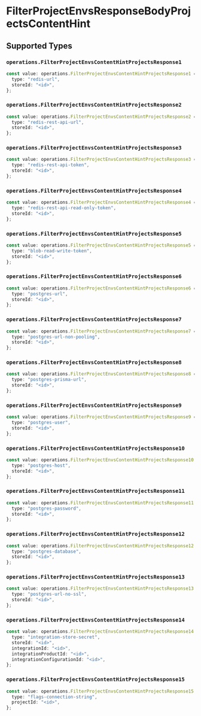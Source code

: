 # FilterProjectEnvsResponseBodyProjectsContentHint


## Supported Types

### `operations.FilterProjectEnvsContentHintProjectsResponse1`

```typescript
const value: operations.FilterProjectEnvsContentHintProjectsResponse1 = {
  type: "redis-url",
  storeId: "<id>",
};
```

### `operations.FilterProjectEnvsContentHintProjectsResponse2`

```typescript
const value: operations.FilterProjectEnvsContentHintProjectsResponse2 = {
  type: "redis-rest-api-url",
  storeId: "<id>",
};
```

### `operations.FilterProjectEnvsContentHintProjectsResponse3`

```typescript
const value: operations.FilterProjectEnvsContentHintProjectsResponse3 = {
  type: "redis-rest-api-token",
  storeId: "<id>",
};
```

### `operations.FilterProjectEnvsContentHintProjectsResponse4`

```typescript
const value: operations.FilterProjectEnvsContentHintProjectsResponse4 = {
  type: "redis-rest-api-read-only-token",
  storeId: "<id>",
};
```

### `operations.FilterProjectEnvsContentHintProjectsResponse5`

```typescript
const value: operations.FilterProjectEnvsContentHintProjectsResponse5 = {
  type: "blob-read-write-token",
  storeId: "<id>",
};
```

### `operations.FilterProjectEnvsContentHintProjectsResponse6`

```typescript
const value: operations.FilterProjectEnvsContentHintProjectsResponse6 = {
  type: "postgres-url",
  storeId: "<id>",
};
```

### `operations.FilterProjectEnvsContentHintProjectsResponse7`

```typescript
const value: operations.FilterProjectEnvsContentHintProjectsResponse7 = {
  type: "postgres-url-non-pooling",
  storeId: "<id>",
};
```

### `operations.FilterProjectEnvsContentHintProjectsResponse8`

```typescript
const value: operations.FilterProjectEnvsContentHintProjectsResponse8 = {
  type: "postgres-prisma-url",
  storeId: "<id>",
};
```

### `operations.FilterProjectEnvsContentHintProjectsResponse9`

```typescript
const value: operations.FilterProjectEnvsContentHintProjectsResponse9 = {
  type: "postgres-user",
  storeId: "<id>",
};
```

### `operations.FilterProjectEnvsContentHintProjectsResponse10`

```typescript
const value: operations.FilterProjectEnvsContentHintProjectsResponse10 = {
  type: "postgres-host",
  storeId: "<id>",
};
```

### `operations.FilterProjectEnvsContentHintProjectsResponse11`

```typescript
const value: operations.FilterProjectEnvsContentHintProjectsResponse11 = {
  type: "postgres-password",
  storeId: "<id>",
};
```

### `operations.FilterProjectEnvsContentHintProjectsResponse12`

```typescript
const value: operations.FilterProjectEnvsContentHintProjectsResponse12 = {
  type: "postgres-database",
  storeId: "<id>",
};
```

### `operations.FilterProjectEnvsContentHintProjectsResponse13`

```typescript
const value: operations.FilterProjectEnvsContentHintProjectsResponse13 = {
  type: "postgres-url-no-ssl",
  storeId: "<id>",
};
```

### `operations.FilterProjectEnvsContentHintProjectsResponse14`

```typescript
const value: operations.FilterProjectEnvsContentHintProjectsResponse14 = {
  type: "integration-store-secret",
  storeId: "<id>",
  integrationId: "<id>",
  integrationProductId: "<id>",
  integrationConfigurationId: "<id>",
};
```

### `operations.FilterProjectEnvsContentHintProjectsResponse15`

```typescript
const value: operations.FilterProjectEnvsContentHintProjectsResponse15 = {
  type: "flags-connection-string",
  projectId: "<id>",
};
```

